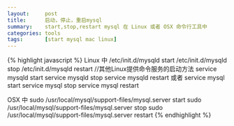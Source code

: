 ```yaml
---
layout:     post
title:      启动，停止，重启mysql
summary:    start,stop,restart mysql 在 Linux 或者 OSX 命令行工具中
categories: tools
tags:       [start mysql mac linux]
---
```



{% highlight javascript %}
Linux 中
/etc/init.d/mysqld start
/etc/init.d/mysqld stop
/etc/init.d/mysqld restart
//其他Linux提供命令服务的启动方法
service mysqld start
service mysqld stop
service mysqld restart
或者
service mysql start
service mysql stop
service mysql restart

OSX 中
sudo /usr/local/mysql/support-files/mysql.server start
sudo /usr/local/mysql/support-files/mysql.server stop
sudo /usr/local/mysql/support-files/mysql.server restart
{% endhighlight %}

